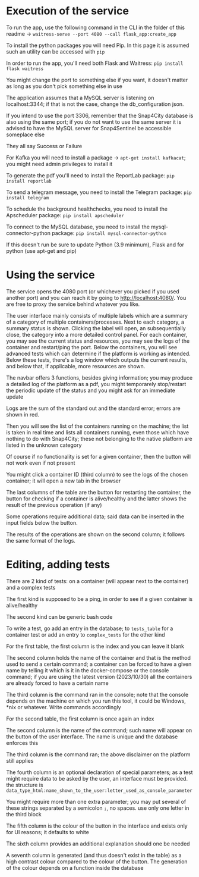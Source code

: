 # Execution of the service
To run the app, use the following command in the CLI in the folder of this readme -> `waitress-serve --port 4080 --call flask_app:create_app`

To install the python packages you will need Pip. In this page it is assumed such an utility can be accessed with `pip`

In order to run the app, you'll need both Flask and Waitress: `pip install flask waitress`

You might change the port to something else if you want, it doesn't matter as long as you don't pick something else in use

The application assumes that a MySQL server is listening on localhost:3344; if that is not the case, change the db_configuration json.

If you intend to use the port 3306, remember that the Snap4City database is also using the same port; if you do not want to use the same server it is advised to have the MySQL server for Snap4Sentinel be accessible someplace else

They all say Success or Failure

For Kafka you will need to install a package -> `apt-get install kafkacat`; you might need admin privileges to install it

To generate the pdf you'll need to install the ReportLab package: `pip install reportlab`

To send a telegram message, you need to install the Telegram package: `pip install telegram`

To schedule the background healthchecks, you need to install the Apscheduler package: `pip install apscheduler`

To connect to the MySQL database, you need to install the mysql-connector-python package: `pip install mysql-connector-python`

If this doesn't run be sure to update Python (3.9 minimum), Flask and  for python (use apt-get and pip)

# Using the service

The service opens the 4080 port (or whichever you picked if you used another port) and you can reach it by going to [http://localhost:4080/](http://localhost:4080/). You are free to proxy the service behind whatever you like.

The user interface mainly consists of multiple labels which are a summary of a category of multiple containers/processes. Next to each category, a summary status is shown. Clicking the label will open, an subsequentially close, the category into a more detailed control panel. For each container, you may see the current status and resources, you may see the logs of the container and restart/ping the port.
Below the containers, you will see advanced tests which can determine if the platform is working as intended. Below these tests, there's a log window which outputs the current results, and below that, if applicable, more resources are shown.

The navbar offers 3 functions, besides giving information; you may produce a detailed log of the platform as a pdf, you might temporarely stop/restart the periodic update of the status and you might ask for an immediate update

Logs are the sum of the standard out and the standard error; errors are shown in red.

Then you will see the list of the containers running on the machine; the list is taken in real time and lists all containers running, even those which have nothing to do with Snap4City; these not belonging to the native platform are listed in the unknown category

Of course if no functionality is set for a given container, then the button will not work even if not present

You might click a container ID (third column) to see the logs of the chosen container; it will open a new tab in the browser

The last columns of the table are the button for restarting the container, the button for checking if a container is alive/healthy and the latter shows the result of the previous operation (if any)

Some operations require additional data; said data can be inserted in the input fields below the button.

The results of the operations are shown on the second column; it follows the same format of the logs.

# Editing, adding tests

There are 2 kind of tests: on a container (will appear next to the container) and a complex tests

The first kind is supposed to be a ping, in order to see if a given container is alive/healthy

The second kind can be generic bash code

To write a test, go add an entry in the database; to `tests_table` for a container test or add an entry to `complex_tests` for the other kind

For the first table, the first column is the index and you can leave it blank

The second column holds the name of the container and that is the method used to send a certain command; a container can be forced to have a given name by telling it which is it in the docker-compose or the console command; if you are using the latest version (2023/10/30) all the containers are already forced to have a certain name

The third column is the command ran in the console; note that the console depends on the machine on which you run this tool, it could be Windows, \*nix or whatever. Write commands accordingly

For the second table, the first column is once again an index

The second column is the name of the command; such name will appear on the button of the user interface. The name is unique and the database enforces this

The third column is the command ran; the above disclaimer on the platform still applies

The fourth column is an optional declaration of special parameters; as a test might require data to be asked by the user, an interface must be provided. the structure is `data_type_html:name_shown_to_the_user:letter_used_as_console_parameter`

You might require more than one extra parameter; you may put several of these strings separated by a semicolon `;`, no spaces. use only one letter in the third block

The fifth column is the colour of the button in the interface and exists only for UI reasons; it defaults to white

The sixth column provides an additional explanation should one be needed

A seventh column is generated (and thus doesn't exist in the table) as a high contrast colour compared to the colour of the button. The generation of the colour depends on a function inside the database
